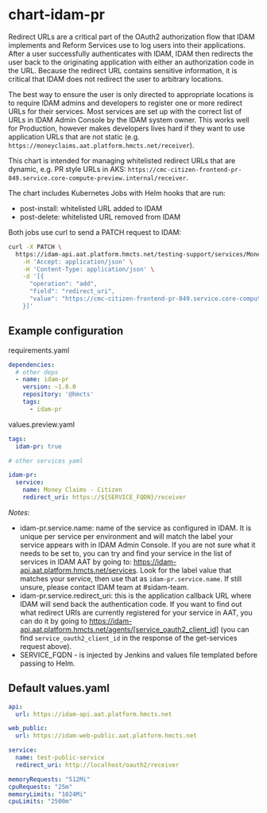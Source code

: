 # chart-idam-pr

Redirect URLs are a critical part of the OAuth2 authorization flow that IDAM implements and Reform Services use to log 
users into their applications. After a user successfully authenticates with IDAM, IDAM then redirects the user back to 
the originating application with either an authorization code in the URL. Because the redirect URL contains sensitive 
information, it is critical that IDAM does not redirect the user to arbitrary locations.

The best way to ensure the user is only directed to appropriate locations is to require IDAM admins and developers to 
register one or more redirect URLs for their services. Most services are set up with the correct list of URLs in IDAM 
Admin Console by the IDAM system owner. This works well for Production, however makes developers lives hard if they 
want to use application URLs that are not static (e.g. `https://moneyclaims.aat.platform.hmcts.net/receiver`). 

This chart is intended for managing whitelisted redirect URLs that are dynamic, e.g. PR style URLs in AKS: 
`https://cmc-citizen-frontend-pr-849.service.core-compute-preview.internal/receiver`.

The chart includes Kubernetes Jobs with Helm hooks that are run:
- post-install: whitelisted URL added to IDAM
- post-delete: whitelisted URL removed from IDAM

Both jobs use curl to send a PATCH request to IDAM:

```bash
curl -X PATCH \
  https://idam-api.aat.platform.hmcts.net/testing-support/services/Money%20Claims%20-%20Citizen \
    -H 'Accept: application/json' \
    -H 'Content-Type: application/json' \
    -d '[{
      "operation": "add",
      "field": "redirect_uri",
      "value": "https://cmc-citizen-frontend-pr-849.service.core-compute-preview.internal/receiver"
    }]'
```

## Example configuration

requirements.yaml
```yaml
dependencies:
  # other deps
  - name: idam-pr
    version: ~1.0.0
    repository: '@hmcts'
    tags:
      - idam-pr
```

values.preview.yaml
```yaml
tags:
  idam-pr: true

# other services yaml

idam-pr:
  service:
    name: Money Claims - Citizen
    redirect_uri: https://${SERVICE_FQDN}/receiver
```
*Notes*: 
- idam-pr.service.name: name of the service as configured in IDAM. It is unique per service per environment and will 
match the label your service appears with in IDAM Admin Console. If you are not sure what it needs to be set to, 
you can try and find your service in the list of services in IDAM AAT by going to: https://idam-api.aat.platform.hmcts.net/services. Look for the label value that matches your service, then use that as `idam-pr.service.name`. If still unsure, please contact IDAM team at #sidam-team.
- idam-pr.service.redirect_uri: this is the application callback URL where IDAM will send back the authentication code. If you want to find out what redirect URIs are currently registered for your service in AAT, you can do it by going to https://idam-api.aat.platform.hmcts.net/agents/[service_oauth2_client_id] (you can find `service_oauth2_client_id` in the response of the get-services request above).
- SERVICE_FQDN - is injected by Jenkins and values file templated before passing to Helm.

## Default values.yaml

```yaml
api:
  url: https://idam-api.aat.platform.hmcts.net

web_public:
  url: https://idam-web-public.aat.platform.hmcts.net

service:
  name: test-public-service
  redirect_uri: http://localhost/oauth2/receiver

memoryRequests: "512Mi"
cpuRequests: "25m"
memoryLimits: "1024Mi"
cpuLimits: "2500m"
```
